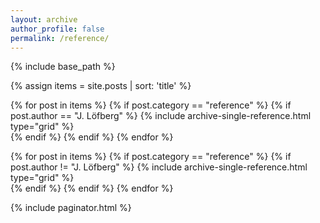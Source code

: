```yaml
---
layout: archive
author_profile: false
permalink: /reference/
---
```


{% include base_path %}
<!-- <h3 class="archive__subtitle">Examples from various domains</h3>		This destroys lists -->
{% assign items = site.posts | sort: 'title' %}

{% for post in items %}
{% if post.category == "reference" %}
{% if post.author == "J. Löfberg" %}
  {% include archive-single-reference.html type="grid" %}      
{% endif %}
{% endif %}
{% endfor %}

{% for post in items %}
{% if post.category == "reference" %}
{% if post.author != "J. Löfberg" %}
  {% include archive-single-reference.html type="grid" %}      
{% endif %}
{% endif %}
{% endfor %}

{% include paginator.html %}
